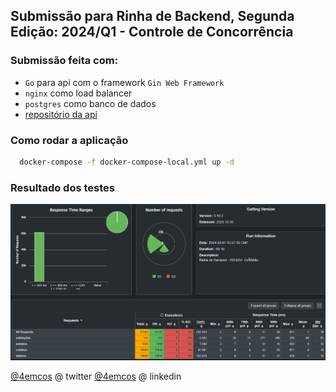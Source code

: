 ## Submissão para Rinha de Backend, Segunda Edição: 2024/Q1 - Controle de Concorrência

### Submissão feita com:

- `Go` para api com o framework `Gin Web Framework`
- `nginx` como load balancer
- `postgres` como banco de dados
- [repositório da api](https://github.com/4emcos/rinha-de-backend-2024-q1-golang)


### Como rodar a aplicação

```bash
  docker-compose -f docker-compose-local.yml up -d
```

### Resultado dos testes 
![img.png](docs/img.png)

[@4emcos](https://twitter.com/4emcos) @ twitter
[@4emcos](https://www.linkedin.com/in/4emcos/) @ linkedin
